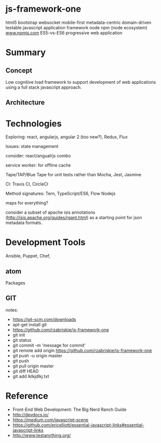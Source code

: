 # js-framework-one
html5 bootstrap websocket mobile-first metadata-centric domain-driven testable javascript application framework node npm (node ecosystem) www.npmjs.com ES5-vs-ES6 progressive web application

# Summary
## Concept
Low cognitive load framework to support development of web applications using a full stack javascript approach.

## Architecture

# Technologies

Exploring:
react, angularjs, angular 2 (too new?), Redux, Flux

Issues: state management

consider: react/angualrjs combo

service worker: for offline cache

Tape/TAP/Blue Tape for unit tests rather than Mocha, Jest, Jasmine

CI: Travis CI, CircleCI

Method signatures:  Tern, TypeScript/ES6, Flow
Nodejs

maps for everything?

consider a subset of apache isis annotations (http://isis.apache.org/guides/rgant.html) as a starting point for json metadata formats.




# Development Tools

Ansible, Puppet, Chef, 

## atom
Packages

## GIT
notes:
* https://git-scm.com/downloads
* apt-get install git
* https://github.com/rzabriskie/js-framework-one
* git init
* git status
* git commit -m 'message for commit'
* git remote add origin https://github.com/rzabriskie/js-framework-one
* git push -u origin master
* git push
* git pull origin master
* git diff HEAD
* git add lklkjdlkj.txt

# Reference

* Front-End Web Development: The Big Nerd Ranch Guide
* http://devdocs.io/
* https://medium.com/javascript-scene
*  https://github.com/ericelliott/essential-javascript-links#essential-javascript-links
* http://www.testanything.org/
